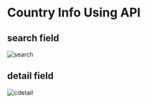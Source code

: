 # Country Info Using API
## search field
![search](https://user-images.githubusercontent.com/76039658/222970952-151f743d-bf7b-403f-9aa0-19917b99cb8c.png)

## detail field
![cdetail](https://user-images.githubusercontent.com/76039658/222970949-d4807d82-6b2f-4999-ac1b-a8e62d08ae82.png)

